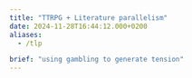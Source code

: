 ```yaml
---
title: "TTRPG + Literature parallelism"
date: 2024-11-28T16:44:12.000+0200
aliases:
  - /tlp

brief: "using gambling to generate tension" 
---
```

